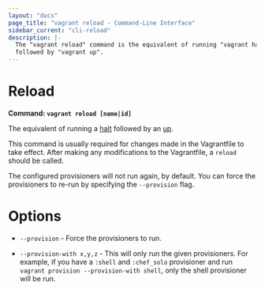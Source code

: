 ```yaml
---
layout: "docs"
page_title: "vagrant reload - Command-Line Interface"
sidebar_current: "cli-reload"
description: |-
  The "vagrant reload" command is the equivalent of running "vagrant halt"
  followed by "vagrant up".
---
```


# Reload

**Command: `vagrant reload [name|id]`**

The equivalent of running a [halt](/docs/cli/halt.html) followed by an
[up](/docs/cli/up.html).

This command is usually required for changes made in the Vagrantfile to
take effect. After making any modifications to the Vagrantfile, a `reload`
should be called.

The configured provisioners will not run again, by default. You can force
the provisioners to re-run by specifying the `--provision` flag.

# Options

* `--provision` - Force the provisioners to run.

* `--provision-with x,y,z` - This will only run the given provisioners. For
  example, if you have a `:shell` and `:chef_solo` provisioner and run
  `vagrant provision --provision-with shell`, only the shell provisioner will
  be run.
